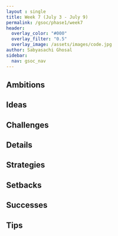 ```yaml
---
layout : single 
title: Week 7 (July 3 - July 9) 
permalink: /gsoc/phase1/week7
header:
  overlay_color: "#000"
  overlay_filter: "0.5"
  overlay_image: /assets/images/code.jpg
author: Sabyasachi Ghosal
sidebar:
  nav: gsoc_nav
---
```


## Ambitions
 
## Ideas

## Challenges

## Details

## Strategies

## Setbacks

## Successes 

## Tips